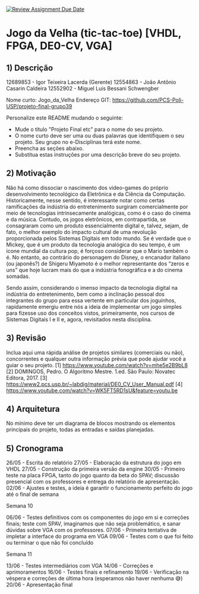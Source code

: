[![Review Assignment Due Date](https://classroom.github.com/assets/deadline-readme-button-24ddc0f5d75046c5622901739e7c5dd533143b0c8e959d652212380cedb1ea36.svg)](https://classroom.github.com/a/x9tT2GbG)
# Jogo da Velha (tic-tac-toe) [VHDL, FPGA, DE0-CV, VGA]

## 1) Descrição
12689853 - Igor Teixeira Lacerda (Gerente)
12554863 - João Antônio Casarin Caldeira
12552902 - Miguel Luis Bessani Schwengber

Nome curto: Jogo_da_Velha
Endereço GIT: https://github.com/PCS-Poli-USP/projeto-final-grupo39

Personalize este README mudando o seguinte:  
- Mude o título "Projeto Final etc" para o nome do seu projeto.
- O nome curto deve ser uma ou duas palavras que identifiquem o seu projeto. Seu grupo no e-Disciplinas terá este nome.
- Preencha as seções abaixo.
- Substitua estas instruções por uma descrição breve do seu projeto.

## 2) Motivação
Não há como dissociar o nascimento dos vídeo-games do próprio desenvolvimento tecnológico da Eletrônica e da Ciência da Computação. Historicamente, nesse sentido, é interessante notar como certas ramificações da indústria do entretenimento surgiram comercialmente por meio de tecnologias intrinsecamente analógicas, como é o caso do cinema e da música. Contudo, os jogos eletrônicos, em contrapartida, se consagraram como um produto essencialmente digital e, talvez, sejam, de fato, o melhor exemplo do impacto cultural de uma revolução proporcionada pelos Sistemas Digitais em todo mundo. Se é verdade que o Mickey, que é um produto da tecnologia analógica do seu tempo, é um ícone mundial da cultura pop, é forçoso considerar que o Mario também o é. No entanto, ao contrário do personagem do Disney, o encanador italiano (ou japonês?) de Shigeru Miyamoto é o melhor representante dos “zeros e uns” que hoje lucram mais do que a indústria fonográfica e a do cinema somadas.

Sendo assim, considerando o imenso impacto da tecnologia digital na indústria do entretenimento, bem como a inclinação pessoal dos integrantes do grupo para essa vertente em particular dos joguinhos, rapidamente emergiu entre nós a ideia de implementar um jogo simples para fizesse uso dos conceitos vistos, primeiramente, nos cursos de Sistemas Digitais I e II e, agora, revisitados nesta disciplina.

## 3) Revisão
Inclua aqui uma rápida análise de projetos similares (comerciais ou não), concorrentes e qualquer outra informação prévia que pode ajudar você a guiar o seu projeto.
[1] https://www.youtube.com/watch?v=mhe5e2B9bL8
[2] DOMINGOS, Pedro. O Algoritmo Mestre. 1.ed. São Paulo: Novatec Editora, 2017.
[3] https://www2.pcs.usp.br/~labdig/material/DE0_CV_User_Manual.pdf
[4] https://www.youtube.com/watch?v=WK5FT5RD1sU&feature=youtu.be

## 4) Arquitetura
No mínimo deve ter um diagrama de blocos mostrando os elementos principais do projeto, todas as entradas e saídas planejadas.

## 5) Cronograma

26/05 - Escrita do relatório
27/05 - Elaboração da estrutura do jogo em VHDL
27/05 - Construção da primeira versão da engine
30/05 - Primeiro teste na placa FPGA, tanto do jogo quanto da beta do SPAV; discussão presencial com os professores e entrega do relatório de apresentação.
02/06 - Ajustes e testes, a ideia é garantir o funcionamento perfeito do jogo até o final de semana

Semana 10

06/06 - Testes definitivos com os componentes do jogo em si e correções finais; teste com SPAV, imaginamos que não seja problemático, e sanar dúvidas sobre VGA com os professores.
07/06 - Primeira tentativa de impletar a interface do programa em VGA
09/06 - Testes com o que foi feito ou terminar o que não foi concluído

Semana 11

13/06 - Testes intermediários com VGA
14/06 - Correções e aprimoramentos
16/06 - Testes finais e refinamento
19/06 - Verificação na véspera e correções de última hora (esperamos não haver nenhuma 😅)
20/06 - Apresentação final
